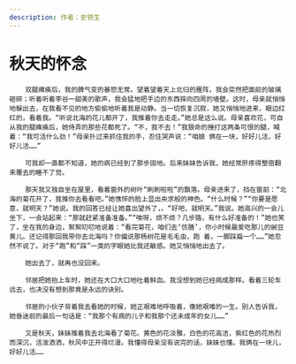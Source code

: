 ```yaml
---
description: 作者：史铁生
---
```


# 秋天的怀念

        双腿瘫痪后，我的脾气变的暴怒无常。望着望着天上北归的雁阵，我会突然把面前的玻璃砸碎；听着听着李谷一甜美的歌声，我会猛地把手边的东西摔向四周的墙壁。这时，母亲就悄悄地躲出去，在我看不见的地方偷偷地听着我是动静。当一切恢复沉寂，她又悄悄地进来，眼边红红的，看着我。“听说北海的花儿都开了，我推着你去走走。”她总是这么说。母亲喜欢花，可自从我的腿瘫痪后，她侍弄的那些花都死了。“不，我不去！”我狠命的捶打这两条可恨的腿，喊着：“我可活什么劲！”母亲扑过来抓住我的手，忍住哭声说：“咱娘 俩在一块，好好儿活，好好儿活……”

        可我却一直都不知道，她的病已经到了那步田地。后来妹妹告诉我，她经常肝疼得整宿翻来覆去的睡不了觉。

        那天我又独自坐在屋里，看着窗外的树叶“刷刷啦啦”的飘落。母亲进来了，挡在窗前：“北海的菊花开了，我推你去看看吧。”她憔悴的脸上显出央求般的神色。“什么时候？”“你要是愿意，就明天？”她说。我的回答已经让她喜出望外了，。“好吧，就明天。”我说。她高兴的一会儿坐下，一会站起来：“那就赶紧准备准备。”“唉呀，烦不烦？几步路，有什么好准备的！”她也笑了，坐在我的身边，絮絮叨叨地说着：“看完菊花，咱们去‘仿膳’，你小时候最爱吃那儿的豌豆黄儿。还记得那回我带你去北海吗？你偏说那杨树花是毛毛虫，跑 着，一脚踩扁一个……”她忽然不说了。对于“跑”和“踩”一类的字眼她比我还敏感。她又悄悄地出去了。

        她出去了，就再也没回来。

        邻居把她抬上车时，她还在大口大口地吐着鲜血。我没想到她已经病成那样。看着三轮车远去，也决没有想到那竟是永远的诀别。

        邻居的小伙子背着我去看她的时候，她正艰难地呼吸着，像她艰难的一生。别人告诉我，她昏迷前的最后一句话是：“我那个有病的儿子和我那个还未成年的女儿……”

        又是秋天，妹妹推着我去北海看了菊花。黄色的花淡雅，白色的花高洁，紫红色的花热烈而深沉，活泼洒洒，秋风中正开得烂漫。我懂得母亲没有说完的话，妹妹也懂。我俩在一块儿，好好儿活……

